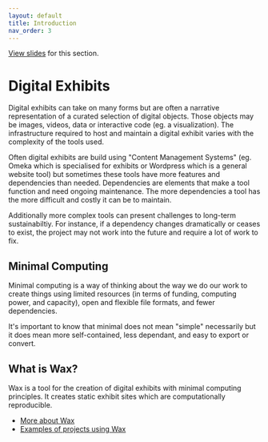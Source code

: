 ```yaml
---
layout: default
title: Introduction
nav_order: 3
---
```


[View slides](/intro-wax/introduction.html) for this section.

# Digital Exhibits

Digital exhibits can take on many forms but are often a narrative representation of a curated selection of digital objects. Those objects may be images, videos, data or interactive code (eg. a visualization). The infrastructure required to host and maintain a digital exhibit varies with the complexity of the tools used.

Often digital exhibits are build using "Content Management Systems" (eg. Omeka which is specialised for exhibits or Wordpress which is a general website tool) but sometimes these tools have more features and dependencies than needed. Dependencies are elements that make a tool function and need ongoing maintenance. The more dependencies a tool has the more difficult and costly it can be to maintain.

Additionally more complex tools can present challenges to long-term sustainabiltiy. For instance, if a dependency changes dramatically or ceases to exist, the project may not work into the future and require a lot of work to fix.

## Minimal Computing

Minimal computing is a way of thinking about the way we do our work to create things using limited resources (in terms of funding, computing power, and capacity), open and flexible file formats, and fewer dependencies.

It's important to know that minimal does not mean "simple" necessarily but it does mean more self-contained, less dependant, and easy to export or convert.

## What is Wax?

Wax is a tool for the creation of digital exhibits with minimal computing principles. It creates static exhibit sites which are computationally reproducible.

* [More about Wax](https://minicomp.github.io/wiki/wax/)
* [Examples of projects using Wax](https://minicomp.github.io/wiki/wax/examples/)
